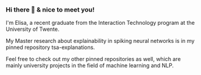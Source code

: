 ### Hi there 👋 & nice to meet you!

I'm Elisa, a recent graduate from the Interaction Technology program at the University of Twente. 

My Master research about explainability in spiking neural networks is in my pinned repository tsa-explanations. 

Feel free to check out my other pinned repositories as well, which are mainly university projects in the field of machine learning and NLP. 

<!--
**ElisaNguyen/ElisaNguyen** is a ✨ _special_ ✨ repository because its `README.md` (this file) appears on your GitHub profile.

Here are some ideas to get you started:

- 🔭 I’m currently working on ...
- 🌱 I’m currently learning ...
- 👯 I’m looking to collaborate on ...
- 🤔 I’m looking for help with ...
- 💬 Ask me about ...
- 📫 How to reach me: ...
- 😄 Pronouns: ...
- ⚡ Fun fact: ...
-->

